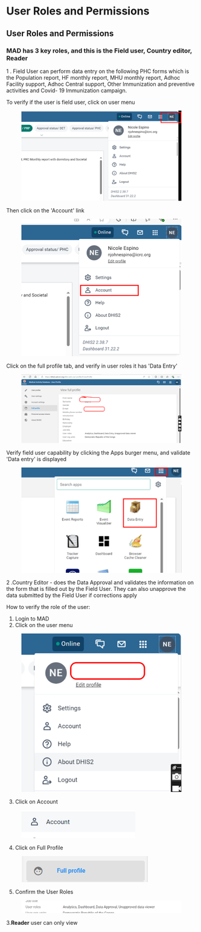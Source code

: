 # User Roles and Permissions

## User Roles and Permissions

### MAD has 3 key roles, and this is the Field user, Country editor, Reader

1 . Field User can perform data entry on the following PHC forms which is the Population report, HF monthly report, MHU monthly report, Adhoc Facility support, Adhoc Central support, Other Immunization and preventive activities and Covid- 19 Immunization campaign.

To verify if the user is field user, click on user menu

<figure><img src="../.gitbook/assets/image (79).png" alt=""><figcaption></figcaption></figure>

Then click on the 'Account' link

<figure><img src="../.gitbook/assets/image (80).png" alt=""><figcaption></figcaption></figure>

Click on the full profile tab, and verify in user roles it has 'Data Entry'

<figure><img src="../.gitbook/assets/image (144).png" alt=""><figcaption></figcaption></figure>

Verify field user capability by clicking the Apps burger menu, and validate 'Data entry' is displayed

<figure><img src="../.gitbook/assets/image (82).png" alt=""><figcaption></figcaption></figure>



2 .Country Editor - does the Data Approval and validates the information on the form that is filled out by the Field User. They can also unapprove the data submitted by the Field User if corrections apply

How to verify the role of the user:

1. Login to MAD
2. Click on the user menu

<figure><img src="../.gitbook/assets/image (143).png" alt=""><figcaption></figcaption></figure>

3. Click on Account

<figure><img src="../.gitbook/assets/image (4) (3).png" alt=""><figcaption></figcaption></figure>

4. Click on Full Profile

<figure><img src="../.gitbook/assets/image (5) (3).png" alt=""><figcaption></figcaption></figure>

5. Confirm the User Roles

<figure><img src="../.gitbook/assets/image (6) (3) (1).png" alt=""><figcaption></figcaption></figure>





3.**Reader** user can only view
